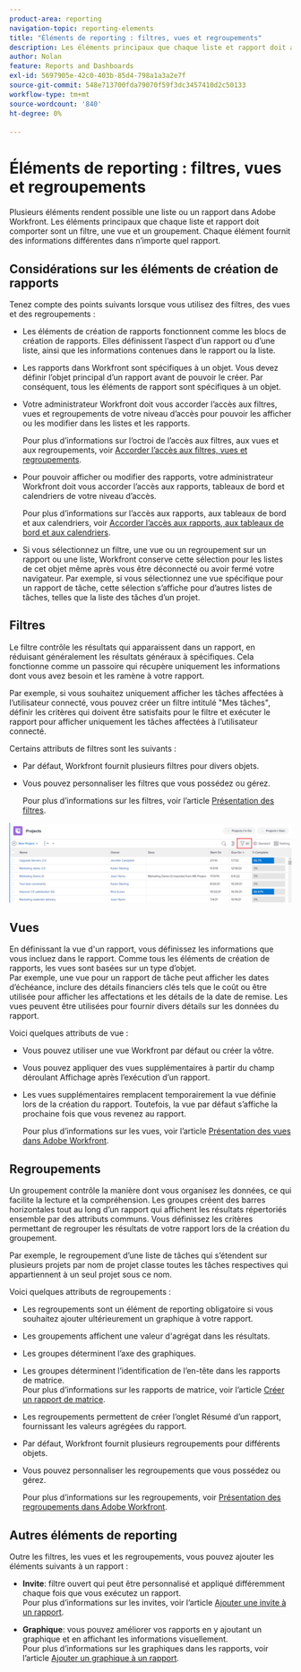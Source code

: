 ```yaml
---
product-area: reporting
navigation-topic: reporting-elements
title: "Éléments de reporting : filtres, vues et regroupements"
description: Les éléments principaux que chaque liste et rapport doit avoir dans Workfront sont un filtre, une vue et un groupement. Chaque élément fournit des informations différentes dans n’importe quel rapport.
author: Nolan
feature: Reports and Dashboards
exl-id: 5697905e-42c0-403b-85d4-798a1a3a2e7f
source-git-commit: 548e713700fda79070f59f3dc3457410d2c50133
workflow-type: tm+mt
source-wordcount: '840'
ht-degree: 0%

---
```


# Éléments de reporting : filtres, vues et regroupements

<!--
<div style="color: #ff1493;" data-mc-conditions="QuicksilverOrClassic.Draft mode">
<p>AL: Add information here about all the different kinds of FVGs: in reports, in lists, beta, etc // OR: this article should be a high-level overview of reporting elements. Then, each type of element should have:</p>
<p>- overview for Filters</p>
<p>- create a filter</p>
<p>- share a filter</p>
<p>ALL in Reporting elements but the Shared ones should be linked to Basics> Sharing; some of the articles in the Basics> Navigation> Use lists might beed to link here as well</p>
</div>
-->

Plusieurs éléments rendent possible une liste ou un rapport dans Adobe Workfront. Les éléments principaux que chaque liste et rapport doit comporter sont un filtre, une vue et un groupement. Chaque élément fournit des informations différentes dans n’importe quel rapport.

## Considérations sur les éléments de création de rapports

Tenez compte des points suivants lorsque vous utilisez des filtres, des vues et des regroupements :

* Les éléments de création de rapports fonctionnent comme les blocs de création de rapports. Elles définissent l’aspect d’un rapport ou d’une liste, ainsi que les informations contenues dans le rapport ou la liste.
* Les rapports dans Workfront sont spécifiques à un objet. Vous devez définir l’objet principal d’un rapport avant de pouvoir le créer. Par conséquent, tous les éléments de rapport sont spécifiques à un objet.
* Votre administrateur Workfront doit vous accorder l’accès aux filtres, vues et regroupements de votre niveau d’accès pour pouvoir les afficher ou les modifier dans les listes et les rapports.

  Pour plus d’informations sur l’octroi de l’accès aux filtres, aux vues et aux regroupements, voir [Accorder l’accès aux filtres, vues et regroupements](../../../administration-and-setup/add-users/configure-and-grant-access/grant-access-fvg.md).

* Pour pouvoir afficher ou modifier des rapports, votre administrateur Workfront doit vous accorder l’accès aux rapports, tableaux de bord et calendriers de votre niveau d’accès.

  Pour plus d’informations sur l’accès aux rapports, aux tableaux de bord et aux calendriers, voir [Accorder l’accès aux rapports, aux tableaux de bord et aux calendriers](../../../administration-and-setup/add-users/configure-and-grant-access/grant-access-reports-dashboards-calendars.md).

* Si vous sélectionnez un filtre, une vue ou un regroupement sur un rapport ou une liste, Workfront conserve cette sélection pour les listes de cet objet même après vous être déconnecté ou avoir fermé votre navigateur. Par exemple, si vous sélectionnez une vue spécifique pour un rapport de tâche, cette sélection s’affiche pour d’autres listes de tâches, telles que la liste des tâches d’un projet.

## Filtres

Le filtre contrôle les résultats qui apparaissent dans un rapport, en réduisant généralement les résultats généraux à spécifiques. Cela fonctionne comme un passoire qui récupère uniquement les informations dont vous avez besoin et les ramène à votre rapport.

Par exemple, si vous souhaitez uniquement afficher les tâches affectées à l’utilisateur connecté, vous pouvez créer un filtre intitulé &quot;Mes tâches&quot;, définir les critères qui doivent être satisfaits pour le filtre et exécuter le rapport pour afficher uniquement les tâches affectées à l’utilisateur connecté.

Certains attributs de filtres sont les suivants :

* Par défaut, Workfront fournit plusieurs filtres pour divers objets.
* Vous pouvez personnaliser les filtres que vous possédez ou gérez.

  Pour plus d’informations sur les filtres, voir l’article [Présentation des filtres](../../../reports-and-dashboards/reports/reporting-elements/filters-overview.md).

![Icône Filtrer](assets/projects-list-with-filter-drop-down-highlighted-nwe.png)

## Vues

En définissant la vue d&#39;un rapport, vous définissez les informations que vous incluez dans le rapport. Comme tous les éléments de création de rapports, les vues sont basées sur un type d’objet.\
Par exemple, une vue pour un rapport de tâche peut afficher les dates d’échéance, inclure des détails financiers clés tels que le coût ou être utilisée pour afficher les affectations et les détails de la date de remise. Les vues peuvent être utilisées pour fournir divers détails sur les données du rapport.

Voici quelques attributs de vue :

* Vous pouvez utiliser une vue Workfront par défaut ou créer la vôtre.
* Vous pouvez appliquer des vues supplémentaires à partir du champ déroulant Affichage après l’exécution d’un rapport.
* Les vues supplémentaires remplacent temporairement la vue définie lors de la création du rapport. Toutefois, la vue par défaut s’affiche la prochaine fois que vous revenez au rapport.

  Pour plus d’informations sur les vues, voir l’article [Présentation des vues dans Adobe Workfront](../../../reports-and-dashboards/reports/reporting-elements/views-overview.md).

## Regroupements

Un groupement contrôle la manière dont vous organisez les données, ce qui facilite la lecture et la compréhension. Les groupes créent des barres horizontales tout au long d’un rapport qui affichent les résultats répertoriés ensemble par des attributs communs. Vous définissez les critères permettant de regrouper les résultats de votre rapport lors de la création du groupement.

Par exemple, le regroupement d’une liste de tâches qui s’étendent sur plusieurs projets par nom de projet classe toutes les tâches respectives qui appartiennent à un seul projet sous ce nom.

Voici quelques attributs de regroupements :

* Les regroupements sont un élément de reporting obligatoire si vous souhaitez ajouter ultérieurement un graphique à votre rapport.
* Les groupements affichent une valeur d&#39;agrégat dans les résultats. &#x200B;
* Les groupes déterminent l’axe des graphiques.
* Les groupes déterminent l’identification de l’en-tête dans les rapports de matrice.\
  Pour plus d’informations sur les rapports de matrice, voir l’article [Créer un rapport de matrice](../../../reports-and-dashboards/reports/creating-and-managing-reports/create-matrix-report.md).

* Les regroupements permettent de créer l’onglet Résumé d’un rapport, fournissant les valeurs agrégées du rapport.
* Par défaut, Workfront fournit plusieurs regroupements pour différents objets.
* Vous pouvez personnaliser les regroupements que vous possédez ou gérez.

  Pour plus d’informations sur les regroupements, voir [Présentation des regroupements dans Adobe Workfront](../../../reports-and-dashboards/reports/reporting-elements/groupings-overview.md).

## Autres éléments de reporting

Outre les filtres, les vues et les regroupements, vous pouvez ajouter les éléments suivants à un rapport :

* **Invite**: filtre ouvert qui peut être personnalisé et appliqué différemment chaque fois que vous exécutez un rapport.\
  Pour plus d’informations sur les invites, voir l’article [Ajouter une invite à un rapport](../../../reports-and-dashboards/reports/creating-and-managing-reports/add-prompt-report.md).

* **Graphique**: vous pouvez améliorer vos rapports en y ajoutant un graphique et en affichant les informations visuellement.\
  Pour plus d’informations sur les graphiques dans les rapports, voir l’article [Ajouter un graphique à un rapport](../../../reports-and-dashboards/reports/creating-and-managing-reports/add-chart-report.md).
